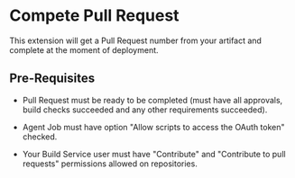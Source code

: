 # Compete Pull Request

This extension will get a Pull Request number from your artifact and complete at the moment of deployment.


## Pre-Requisites

- Pull Request must be ready to be completed (must have all approvals, build checks succeeded and any other requirements succeeded). 

- Agent Job must have option "Allow scripts to access the OAuth token" checked.

- Your Build Service user must have "Contribute" and "Contribute to pull requests" permissions allowed on repositories.